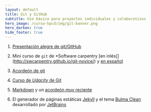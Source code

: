 ```yaml
---
layout: default
title: Git y GitHub
subtitle: Uso básico para proyectos individuales y colaborativos
hero_image: /curso-hpcd/img/git-banner.png
hero_darken: true
hide_footer: true
---
```



1. [Presentación alegre de git/GitHub](https://pandelisz.github.io/git-intro-slides/#/)


2. Mini curso de `git` de *Software carpentry [en inlés]](http://swcarpentry.github.io/git-novice/) y [en español](https://swcarpentry.github.io/git-novice-es/)


3. [Acordeón de git](https://education.github.com/git-cheat-sheet-education.pdf)


4. [Curso de *Udacity* de Git](https://www.udacity.com/course/version-control-with-git--ud123)


5. [Markdown](https://www.markdownguide.org) y un [acordeón muy reciente](https://towardsdatascience.com/the-ultimate-markdown-cheat-sheet-3d3976b31a0)

6. El generador de páginas estáticas [Jekyll](https://jekyllrb.com) y el tema [Bulma Clean](http://www.csrhymes.com/bulma-clean-theme/) desarrollado por [JetBrains](https://www.jetbrains.com) 



